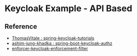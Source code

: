 # Keycloak Example - API Based

## Reference
- [ThomasVitale : spring-keycloak-tutorials](https://github.com/ThomasVitale/spring-keycloak-tutorials/blob/master/03-keycloak-spring-boot/03-keycloak-spring-boot_2/src/main/resources/application.properties)
- [ashim-jung-khadka : spring-boot-keycloak-authz](https://github.com/ashim-jung-khadka/spring-boot-keycloak-authz/blob/master/src/main/resources/application.properties)
- [enforcer-keycloak-enforcement-filter](https://github.com/keycloak/keycloak-documentation/blob/master/authorization_services/topics/enforcer-keycloak-enforcement-filter.adoc)